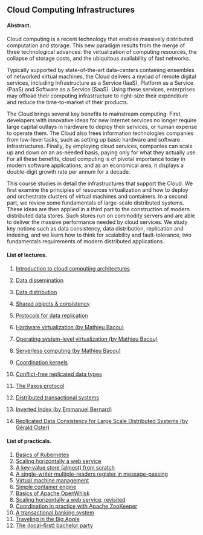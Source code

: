 ## Cloud Computing Infrastructures

#### Abstract.

Cloud computing is a recent technology that enables massively distributed computation and storage.
This new paradigm results from the merge of three technological advances: the virtualization of computing resources, the collapse of storage costs, and the ubiquitous availability of fast networks.

Typically supported by state-of-the-art data-centers containing ensembles of networked virtual machines, the Cloud delivers a myriad of remote digital services, including Infrastructure as a Service (IaaS), Platform as a Service (PaaS) and Software as a Service (SaaS).
Using these services, enterprises may offload their computing infrastructure to right-size their expenditure and reduce the time-to-market of their products.

The Cloud brings several key benefits to mainstream computing.
First, developers with innovative ideas for new Internet services no longer require large capital outlays in hardware to deploy their services, or human expense to operate them.
The Cloud also frees information technologies companies from low-level tasks, such as setting up basic hardware and software infrastructures.
Finally, by employing cloud services, companies can scale up and down on an as-needed basis, paying only for what they actually use.
For all these benefits, cloud computing is of pivotal importance today in modern software applications, and as an economical area, it displays a double-digit growth rate per annum for a decade.

This course studies in detail the infrastructures that support the Cloud.
We first examine the principles of resources virtualization and how to deploy and orchestrate clusters of virtual machines and containers.
In a second part, we review some fundamentals of large-scale distributed systems.
These ideas are then applied in a third part to the construction of modern distributed data stores.
Such stores run on commodity servers and are able to deliver the massive performance needed by cloud services.
We study key notions such as data consistency, data distribution, replication and indexing, and we learn how to think for scalability and fault-tolerance, two fundamentals requirements of modern distributed applications.

#### List of lectures.

1. [Introduction to cloud computing architectures](https://drive.google.com/open?id=1jejBazViLenC7e80XI1guqZ_a2xo0aEr1wUV9YvBcZ0)
2. [Data dissemination](https://drive.google.com/open?id=1PFjyNro_eNDPgBxkUdjGH647y47g3VYLLHmCS_bOpLQ)
3. [Data distribution](https://drive.google.com/open?id=1s0LRrodaYDGN3xfGit6VR9KYeoAoeRbhELBaYFHaoDU)
4. [Shared objects & consistency](https://drive.google.com/open?id=1-Uh3iC97elXSUNvwY1G0up-JaLmj-_wV8reS1bPTe8c)
5. [Protocols for data replication](https://drive.google.com/open?id=1UFOoTEHiyxdb0u_O37P1m9cKHT6bXEcTkdgF4mmwl3Q)
6. [Hardware virtualization (by Mathieu Bacou)](https://www-inf.telecom-sudparis.eu/COURS/CSC5004/lectures/hardware-virtualization.pdf)
7. [Operating system-level virtualization (by Mathieu Bacou)](https://www-inf.telecom-sudparis.eu/COURS/CSC5004/lectures/os-virtualization.pdf)
8. [Serverless computing (by Mathieu Bacou)](https://www-inf.telecom-sudparis.eu/COURS/CSC5004/lectures/serverless-computing.pdf)
9. [Coordination kernels](https://docs.google.com/presentation/d/1jVuYezqp9AgxTaNHWIiAlw5GpgQ0SLBDPNBAQFneOys/edit?usp=sharing)
10. [Conflict-free replicated data types](https://docs.google.com/presentation/d/1UmvXHwi_zpJ6IB6Zozf5mi3mZdBpk_TQIrAn76iMGFg/edit?usp=drive_link)

11. [The Paxos protocol](https://docs.google.com/presentation/d/1-P4nD8p2uiumkISj3BZ0GFsIvnqvofG3RUxbOYgi_2g/edit?usp=sharing)
12. [Distributed transactional systems](https://docs.google.com/presentation/d/10pC5K4Sb4XG5U-CFqbPb3e9220ZcYbKLiWtxCVKSx9k/edit?usp=sharing)
13. [Inverted Index (by Emmanuel Bernard)](https://emmanuelbernard.com/presentations/inverted-index/#)
14. [Replicated Data Consistency for Large Scale Distributed Systems (by Gérald Oster)](https://github.com/otrack/cloud-computing-hands-on/raw/master/lectures/Replicated%20Data%20Consistency%20for%20Large%20Scale%20Distributed%20Systems.pdf)

#### List of practicals.

1. [Basics of Kubernetes](https://github.com/otrack/cloud-computing-hands-on/tree/master/warmup)
2. [Scaling horizontally a web service](https://github.com/otrack/cloud-computing-hands-on/tree/master/scaling)
3. [A key-value store (almost) from scratch](https://github.com/otrack/cloud-computing-hands-on/tree/master/kvstore)
4. [A single-writer multiple-readers register in message-passing](https://github.com/otrack/cloud-computing-hands-on/tree/master/abd)
5. [Virtual machine management](https://www-inf.telecom-sudparis.eu/COURS/CSC5004/practicals/vm-management.pdf)
6. [Simple container engine](https://www-inf.telecom-sudparis.eu/COURS/CSC5004/practicals/simple-container-engine.pdf)
7. [Basics of Apache OpenWhisk](https://www-inf.telecom-sudparis.eu/COURS/CSC5004/practicals/basics-openwhisk.pdf)
8. [Scaling horizontally a web service, revisited](https://www-inf.telecom-sudparis.eu/COURS/CSC5004/practicals/scaling-revisited.pdf)
9. [Coordination in practice with Apache ZooKeeper](https://github.com/otrack/cloud-computing-hands-on/tree/master/zk)
10. [A transactional banking system](https://github.com/otrack/cloud-computing-infrastructures/blob/master/transactions/README.md)
11. [Traveling in the Big Apple](https://github.com/otrack/cloud-computing-hands-on/tree/master/spark)
12. [The (local-first) bachelor party](https://github.com/otrack/cloud-computing-hands-on/tree/master/localfirst)
